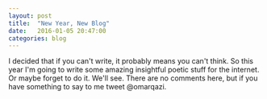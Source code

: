 ```yaml
---
layout: post
title:  "New Year, New Blog"
date:   2016-01-05 20:47:00
categories: blog
---
```


I decided that if you can't write, it probably means you can't think. So this year I'm going to write some amazing insightful poetic stuff for the internet. Or maybe forget to do it. We'll see. There are no comments here, but if you have something to say to me tweet @omarqazi.  